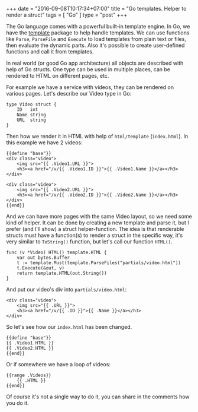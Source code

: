 +++
date = "2016-09-08T10:17:34+07:00"
title = "Go templates. Helper to render a struct"
tags = [ "Go" ]
type = "post"
+++

The Go language comes with a powerful built-in template engine. In Go, we have the [template](https://golang.org/pkg/html/template/) package to help handle templates. We can use functions like `Parse`, `ParseFile` and `Execute` to load templates from plain text or files, then evaluate the dynamic parts. Also it's possible to create user-defined functions and call it from templates.


In real world (or good Go app architecture) all objects are described with help of Go structs. One type can be used in multiple places, can be rendered to HTML on different pages, etc.

For example we have a service with videos, they can be rendered on various pages. Let's describe our Video type in Go:
```
type Video struct {
	ID   int
	Name string
    URL  string
}
```

Then how we render it in HTML with help of `html/template` (`index.html`). In this example we have 2 videos:
```
{{define "base"}}
<div class="video">
    <img src="{{ .Video1.URL }}">
    <h3><a href="/v/{{ .Video1.ID }}">{{ .Video1.Name }}</a></h3>
</div>

<div class="video">
    <img src="{{ .Video2.URL }}">
    <h3><a href="/v/{{ .Video2.ID }}">{{ .Video2.Name }}</a></h3>
</div>
{{end}}
```

And we can have more pages with the same Video layout, so we need some kind of helper. It can be done by creating a new template and parse it, but I prefer (and I'll show) a struct helper-function. The idea is that renderable structs must have a function(s) to render a struct in the specific way, it's very similar to `ToString()` function, but let's call our function `HTML()`.
```
func (v *Video) HTML() template.HTML {
	var out bytes.Buffer
	t := template.Must(template.ParseFiles("partials/video.html"))
	t.Execute(&out, v)
	return template.HTML(out.String())
}
```

And put our video's div into `partials/video.html`:
```
<div class="video">
    <img src="{{ .URL }}">
    <h3><a href="/v/{{ .ID }}">{{ .Name }}</a></h3>
</div>
```

So let's see how our `index.html` has been changed.
```
{{define "base"}}
{{ .Video1.HTML }}
{{ .Video2.HTML }}
{{end}}
```

Or if somewhere we have a loop of videos:
```
{{range .Videos}}
    {{ .HTML }}
{{end}}
```

Of course it's not a single way to do it, you can share in the comments how you do it.
